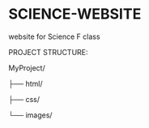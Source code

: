 # SCIENCE-WEBSITE
website for Science F class

PROJECT STRUCTURE:

MyProject/

├── html/

├── css/

└── images/
